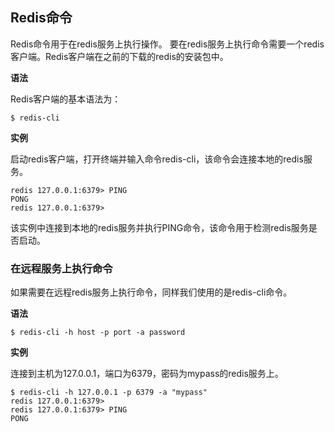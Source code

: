 ## Redis命令
Redis命令用于在redis服务上执行操作。
要在redis服务上执行命令需要一个redis客户端。Redis客户端在之前的下载的redis的安装包中。

**语法**

Redis客户端的基本语法为：
```
$ redis-cli
```

**实例**

启动redis客户端，打开终端并输入命令redis-cli，该命令会连接本地的redis服务。
```
redis 127.0.0.1:6379> PING
PONG
redis 127.0.0.1:6379>
```
该实例中连接到本地的redis服务并执行PING命令，该命令用于检测redis服务是否启动。
### 在远程服务上执行命令
如果需要在远程redis服务上执行命令，同样我们使用的是redis-cli命令。

**语法**
```
$ redis-cli -h host -p port -a password
```

**实例**

连接到主机为127.0.0.1，端口为6379，密码为mypass的redis服务上。
```
$ redis-cli -h 127.0.0.1 -p 6379 -a "mypass"
redis 127.0.0.1:6379>
redis 127.0.0.1:6379> PING
PONG
```
